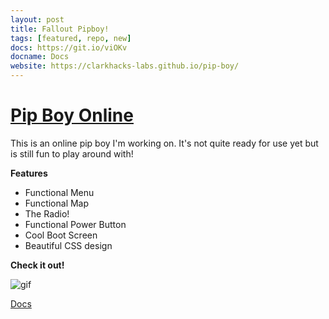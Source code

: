 ```yaml
---
layout: post
title: Fallout Pipboy!
tags: [featured, repo, new]
docs: https://git.io/viOKv
docname: Docs
website: https://clarkhacks-labs.github.io/pip-boy/
---
```

# [Pip Boy Online](https://github.com/clarkhacks-labs/pip-boy)

This is an online pip boy I'm working on. It's not quite ready for use yet but is still fun to play around with!

__Features__

* Functional Menu
* Functional Map
* The Radio!
* Functional Power Button
* Cool Boot Screen
* Beautiful CSS design

__Check it out!__


![gif](https://clarkhacks-labs.github.io/pip-boy/img/demo.gif)

[Docs](https://github.com/clarkhacks-labs/pip-boy/blob/master/docs.md)
